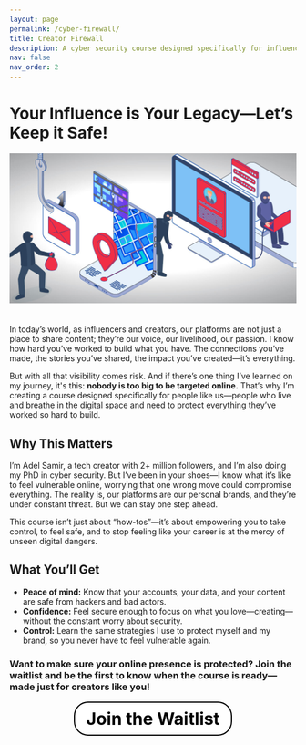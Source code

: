 ```yaml
---
layout: page
permalink: /cyber-firewall/
title: Creator Firewall
description: A cyber security course designed specifically for influencers and creators. Learn how to protect your online presence, secure your accounts, and safeguard your personal brand. Led by <a href='https://adelsamir.com/'>Adel Samir</a>, a tech creator with <a href='https://beacons.ai/adelsamir/mediakit'>2+ million followers</a> and a PhD candidate in cyber security, this course provides the strategies you need to stay safe and confident online. Join the waitlist today!
nav: false
nav_order: 2
---
```


# Your Influence is Your Legacy—Let’s Keep it Safe!

<div style="text-align: center;">
  <img src="/assets/img/cyberfirewall.jpg" alt="Cyber security Creator Course" style="max-width: 100%; height: auto; margin-bottom: 20px;">
</div>

In today’s world, as influencers and creators, our platforms are not just a place to share content; they’re our voice, our livelihood, our passion. I know how hard you’ve worked to build what you have. The connections you’ve made, the stories you’ve shared, the impact you’ve created—it’s everything.

But with all that visibility comes risk. And if there’s one thing I’ve learned on my journey, it's this: **nobody is too big to be targeted online.** That’s why I’m creating a course designed specifically for people like us—people who live and breathe in the digital space and need to protect everything they’ve worked so hard to build.

## Why This Matters

I’m Adel Samir, a tech creator with 2+ million followers, and I’m also doing my PhD in cyber security. But I’ve been in your shoes—I know what it’s like to feel vulnerable online, worrying that one wrong move could compromise everything. The reality is, our platforms are our personal brands, and they’re under constant threat. But we can stay one step ahead.

This course isn’t just about “how-tos”—it’s about empowering you to take control, to feel safe, and to stop feeling like your career is at the mercy of unseen digital dangers.

## What You’ll Get

- **Peace of mind:** Know that your accounts, your data, and your content are safe from hackers and bad actors.
- **Confidence:** Feel secure enough to focus on what you love—creating—without the constant worry about security.
- **Control:** Learn the same strategies I use to protect myself and my brand, so you never have to feel vulnerable again.

### Want to make sure your online presence is protected? Join the waitlist and be the first to know when the course is ready—made just for creators like you!

<div style="text-align: center;">
  <a href="https://docs.google.com/forms/d/e/1FAIpQLSceOuizPWETkF8_SSPLIzfOX3uvNW8KtARxTDiBBRcMwo1MVg/viewform?usp=sf_link" style="display: inline-block; padding: 10px 20px; font-size: 30px; color: #000; background-color: #fff; border: 2px solid #000; border-radius: 25px; text-decoration: none; font-weight: bold;">Join the Waitlist</a>
</div>

